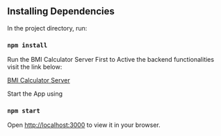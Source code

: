 ## Installing Dependencies 

In the project directory, run:
### `npm install`

Run the BMI Calculator Server First to Active the backend functionalities visit the link below:

[BMI Calculator Server](https://github.com/margibs/bmi-calculator-server)

Start the App using
### `npm start`

Open [http://localhost:3000](http://localhost:3000) to view it in your browser.


